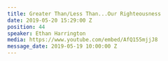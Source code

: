 ```yaml
---
title: Greater Than/Less Than...Our Righteousness
date: 2019-05-20 15:29:00 Z
position: 44
speaker: Ethan Harrington
media: https://www.youtube.com/embed/AfQ155mjjJ8
message_date: 2019-05-19 10:00:00 Z
---
```


